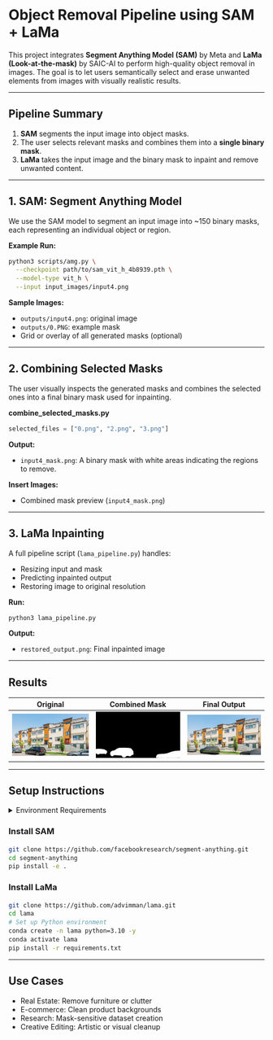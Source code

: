 # Object Removal Pipeline using SAM + LaMa

This project integrates **Segment Anything Model (SAM)** by Meta and **LaMa (Look-at-the-mask)** by SAIC-AI to perform high-quality object removal in images. The goal is to let users semantically select and erase unwanted elements from images with visually realistic results.

---

## Pipeline Summary

1. **SAM** segments the input image into object masks.
2. The user selects relevant masks and combines them into a **single binary mask**.
3. **LaMa** takes the input image and the binary mask to inpaint and remove unwanted content.

---

## 1. SAM: Segment Anything Model

We use the SAM model to segment an input image into \~150 binary masks, each representing an individual object or region.

**Example Run:**

```bash
python3 scripts/amg.py \
  --checkpoint path/to/sam_vit_h_4b8939.pth \
  --model-type vit_h \
  --input input_images/input4.png
```

**Sample Images:**

* `outputs/input4.png`: original image
* `outputs/0.PNG`: example mask
* Grid or overlay of all generated masks (optional)

---

## 2. Combining Selected Masks

The user visually inspects the generated masks and combines the selected ones into a final binary mask used for inpainting.

**combine\_selected\_masks.py**

```python
selected_files = ["0.png", "2.png", "3.png"]
```

**Output:**

* `input4_mask.png`: A binary mask with white areas indicating the regions to remove.

**Insert Images:**

* Combined mask preview (`input4_mask.png`)

---

## 3. LaMa Inpainting

A full pipeline script (`lama_pipeline.py`) handles:

* Resizing input and mask
* Predicting inpainted output
* Restoring image to original resolution

**Run:**

```bash
python3 lama_pipeline.py
```

**Output:**

* `restored_output.png`: Final inpainted image

---

## Results

| Original        | Combined Mask        | Final Output             |
| --------------- | -------------------- | ------------------------ |
| ![](outputs/input4.png) | ![](outputs/input4_mask.png) | ![](outputs/restored_output.png) |

---

## Setup Instructions

<details>
<summary>Environment Requirements</summary>

* Python 3.8+
* OpenCV (`cv2`)
* NumPy
* PyTorch 1.10+
* `segment-anything` (Meta AI repo)
* `LaMa` (patched for CLI usage)

</details>

### Install SAM

```bash
git clone https://github.com/facebookresearch/segment-anything.git
cd segment-anything
pip install -e .
```

### Install LaMa

```bash
git clone https://github.com/advimman/lama.git
cd lama
# Set up Python environment
conda create -n lama python=3.10 -y
conda activate lama
pip install -r requirements.txt
```

---

## Use Cases

* Real Estate: Remove furniture or clutter
* E-commerce: Clean product backgrounds
* Research: Mask-sensitive dataset creation
* Creative Editing: Artistic or visual cleanup

